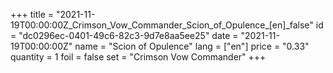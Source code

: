 +++
title = "2021-11-19T00:00:00Z_Crimson_Vow_Commander_Scion_of_Opulence_[en]_false"
id = "dc0296ec-0401-49c6-82c3-9d7e8aa5ee25"
date = "2021-11-19T00:00:00Z"
name = "Scion of Opulence"
lang = ["en"]
price = "0.33"
quantity = 1
foil = false
set = "Crimson Vow Commander"
+++
